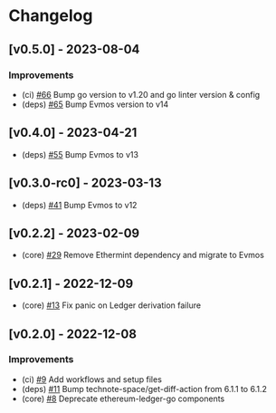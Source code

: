 <!--
Guiding Principles:

Changelogs are for humans, not machines.
There should be an entry for every single version.
The same types of changes should be grouped.
Versions and sections should be linkable.
The latest version comes first.
The release date of each version is displayed.
Mention whether you follow Semantic Versioning.

Usage:

Change log entries are to be added to the Unreleased section under the
appropriate stanza (see below). Each entry should ideally include a tag and
the Github issue reference in the following format:

* (<tag>) \#<issue-number> message

The issue numbers will later be link-ified during the release process so you do
not have to worry about including a link manually, but you can if you wish.

Types of changes (Stanzas):

"Features" for new features.
"Improvements" for changes in existing functionality.
"Deprecated" for soon-to-be removed features.
"Bug Fixes" for any bug fixes.
"Client Breaking" for breaking CLI commands and REST routes used by end-users.
"API Breaking" for breaking exported APIs used by developers building on SDK.
"State Machine Breaking" for any changes that result in a different AppState given same genesisState and txList.

Ref: https://keepachangelog.com/en/1.0.0/
-->

# Changelog


## [v0.5.0] - 2023-08-04

### Improvements

- (ci) [\#66](https://github.com/evmos/evmos-ledger-go/pull/66) Bump go version to v1.20 and go linter version & config
- (deps) [\#65](https://github.com/evmos/evmos-ledger-go/pull/65) Bump Evmos version to v14

## [v0.4.0] - 2023-04-21

- (deps) [\#55](https://github.com/evmos/evmos-ledger-go/pull/55) Bump Evmos to v13

## [v0.3.0-rc0] - 2023-03-13

- (deps) [\#41](https://github.com/evmos/evmos-ledger-go/pull/41) Bump Evmos to v12

## [v0.2.2] - 2023-02-09

- (core) [\#29](https://github.com/evmos/evmos-ledger-go/pull/29) Remove Ethermint dependency and migrate to Evmos

## [v0.2.1] - 2022-12-09

- (core) [\#13](https://github.com/evmos/evmos-ledger-go/pull/13) Fix panic on Ledger derivation failure

## [v0.2.0] - 2022-12-08

### Improvements

- (ci) [\#9](https://github.com/evmos/evmos-ledger-go/pull/9) Add workflows and setup files
- (deps) [\#11](https://github.com/evmos/evmos-ledger-go/pull/11) Bump technote-space/get-diff-action from 6.1.1 to 6.1.2
- (core) [\#8](https://github.com/evmos/evmos-ledger-go/pull/8) Deprecate ethereum-ledger-go components

